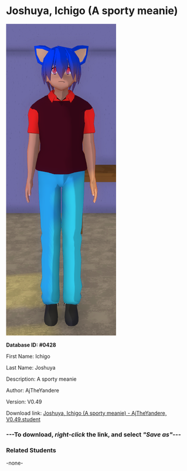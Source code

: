 # Joshuya, Ichigo (A sporty meanie)

<img src="../../Files/Images/Joshuya, Ichigo (A sporty meanie).png" title="Joshuya, Ichigo (A sporty meanie) - AjTheYandere, V0.49">

**Database ID: #0428**

First Name: Ichigo

Last Name: Joshuya

Description: A sporty meanie

Author: AjTheYandere

Version: V0.49

Download link: <a href="https://raw.githubusercontent.com/Arbiter1223/Daigaku-Gurashi-Custom-Students/master/Files/Student%20Files/Joshuya%2C%20Ichigo%20(A%20sporty%20meanie)%20-%20AjTheYandere%2C%20V0.49.student">Joshuya, Ichigo (A sporty meanie) - AjTheYandere, V0.49.student</a>

### ---**To download, _right-click_ the link, and select _"Save as"_**---

### Related Students

-none-
